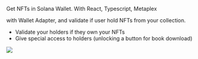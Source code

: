 <p>Get NFTs in Solana Wallet. With React, Typescript, Metaplex </p>
<p>with Wallet Adapter, and validate if user hold NFTs from your collection.</p>
<ul>
<li>Validate your holders if they own your NFTs</li>
<li>Give special access to holders (unlocking a button for book download)</li>

</ul>
<img src="nfts.png"/>
